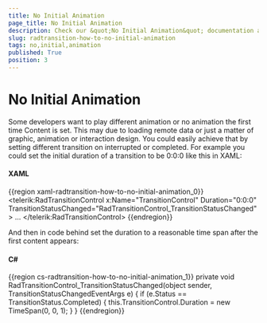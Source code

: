 ```yaml
---
title: No Initial Animation
page_title: No Initial Animation
description: Check our &quot;No Initial Animation&quot; documentation article for the RadTransitionControl WPF control.
slug: radtransition-how-to-no-initial-animation
tags: no,initial,animation
published: True
position: 3
---
```


# No Initial Animation

Some developers want to play different animation or no animation the first time Content is set. This may due to loading remote data or just a matter of graphic, animation or interaction design. You could easily achieve that by setting different transition on interrupted or completed. For example you could set the initial duration of a transition to be 0:0:0 like this in XAML:

#### __XAML__

{{region xaml-radtransition-how-to-no-initial-animation_0}}
	<telerik:RadTransitionControl x:Name="TransitionControl"
	Duration="0:0:0" 		
	TransitionStatusChanged="RadTransitionControl_TransitionStatusChanged">
	    ...
	</telerik:RadTransitionControl>
{{endregion}}

And then in code behind set the duration to a reasonable time span after the first content appears:

#### __C#__

{{region cs-radtransition-how-to-no-initial-animation_1}}
	private void RadTransitionControl_TransitionStatusChanged(object sender, TransitionStatusChangedEventArgs e)
	{
	    if (e.Status == TransitionStatus.Completed)
	    {
	        this.TransitionControl.Duration = new TimeSpan(0, 0, 1);
	    }
	}
{{endregion}}